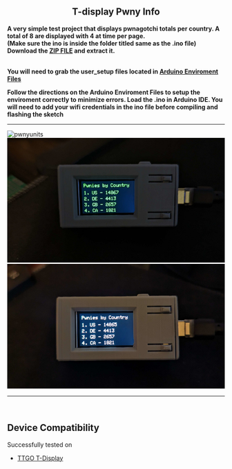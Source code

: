 
<br>

<div align="center">
  
  ## T-display Pwny Info

</div>

<b>A very simple test project that displays pwnagotchi totals per country. A total of 8 are displayed with 4 at time per page.</b>
<br>
<b>(Make sure the ino is inside the folder titled same as the .ino file) Download the <a href="https://github.com/ATOMNFT/ESP32-TTGO-T-Display-Hub/blob/main/Projects/TDisplay-PwnInfo/TDisplay-PwnInfo.zip">ZIP FILE</a> and extract it. 

<br>
<b>You will need to grab the user_setup files located in <a href=https://github.com/ATOMNFT/ESP32-TTGO-T-Display-Hub/tree/main/Arduino%20Files>Arduino Enviroment Files</a>

<br>

Follow the directions on the Arduino Enviroment Files to setup the enviroment correctly to minimize errors.</b>
Load the .ino in Arduino IDE. You will need to add your wifi credentials in the ino file before compiling and flashing the sketch </b> 

---

![pwnyunits](Images/pwnyunits.gif)
<br>
![pwnyinfo1](Images/1.jpg)![pwnyinfo2](Images/2.jpg)


<hr>
<br>
  
  ## Device Compatibility

Successfully tested on
- [TTGO T-Display](https://www.aliexpress.us/item/3256805784238887.html?spm=a2g0o.order_list.order_list_main.17.1ecc1802gBNP2R&gatewayAdapt=glo2usa)
